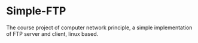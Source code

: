 Simple-FTP
==========

The course project of computer network principle, a simple implementation of FTP server and client, linux based.

